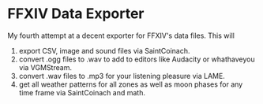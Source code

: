 # FFXIV Data Exporter
My fourth attempt at a decent exporter for FFXIV's data files.
This will
  1. export CSV, image and sound files via SaintCoinach.
  2. convert .ogg files to .wav to add to editors like Audacity or whathaveyou via VGMStream.
  3. convert .wav files to .mp3 for your listening pleasure via LAME.
  4. get all weather patterns for all zones as well as moon phases for any time frame via SaintCoinach and math.
